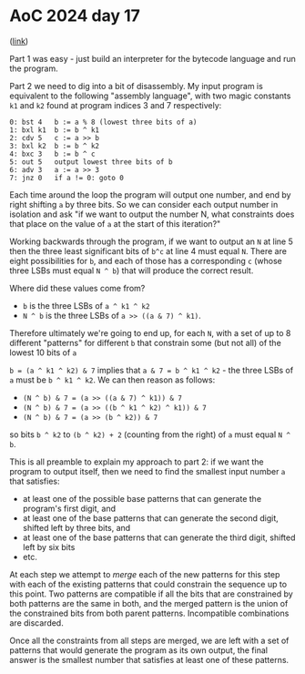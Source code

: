 # AoC 2024 day 17

([link](https://adventofcode.com/2024/day/17))

Part 1 was easy - just build an interpreter for the bytecode language and run the program.

Part 2 we need to dig into a bit of disassembly.  My input program is equivalent to the following "assembly language", with two magic constants `k1` and `k2` found at program indices 3 and 7 respectively:

```
0: bst 4   b := a % 8 (lowest three bits of a)
1: bxl k1  b := b ^ k1
2: cdv 5   c := a >> b
3: bxl k2  b := b ^ k2
4: bxc 3   b := b ^ c
5: out 5   output lowest three bits of b
6: adv 3   a := a >> 3
7: jnz 0   if a != 0: goto 0
```

Each time around the loop the program will output one number, and end by right shifting `a` by three bits.  So we can consider each output number in isolation and ask "if we want to output the number N, what constraints does that place on the value of `a` at the start of this iteration?"

Working backwards through the program, if we want to output an `N` at line 5 then the three least significant bits of `b^c` at line 4 must equal `N`.  There are eight possibilities for `b`, and each of those has a corresponding `c` (whose three LSBs must equal `N ^ b`) that will produce the correct result.

Where did these values come from?

- `b` is the three LSBs of `a ^ k1 ^ k2`
- `N ^ b` is the three LSBs of `a >> ((a & 7) ^ k1)`.

Therefore ultimately we're going to end up, for each `N`, with a set of up to 8 different "patterns" for different `b` that constrain some (but not all) of the lowest 10 bits of `a`

`b = (a ^ k1 ^ k2) & 7` implies that `a & 7 = b ^ k1 ^ k2` - the three LSBs of `a` must be `b ^ k1 ^ k2`.  We can then reason as follows:

- `(N ^ b) & 7 = (a >> ((a & 7) ^ k1)) & 7`
- `(N ^ b) & 7 = (a >> ((b ^ k1 ^ k2) ^ k1)) & 7`
- `(N ^ b) & 7 = (a >> (b ^ k2)) & 7`

so bits `b ^ k2` to `(b ^ k2) + 2` (counting from the right) of `a` must equal `N ^ b`.

This is all preamble to explain my approach to part 2: if we want the program to output itself, then we need to find the smallest input number `a` that satisfies:

- at least one of the possible base patterns that can generate the program's first digit, and
- at least one of the base patterns that can generate the second digit, shifted left by three bits, and
- at least one of the base patterns that can generate the third digit, shifted left by six bits
- etc.

At each step we attempt to _merge_ each of the new patterns for this step with each of the existing patterns that could constrain the sequence up to this point.  Two patterns are compatible if all the bits that are constrained by both patterns are the same in both, and the merged pattern is the union of the constrained bits from both parent patterns.  Incompatible combinations are discarded.

Once all the constraints from all steps are merged, we are left with a set of patterns that would generate the program as its own output, the final answer is the smallest number that satisfies at least one of these patterns.